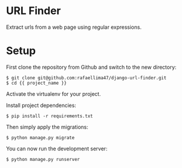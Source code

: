 # URL Finder
Extract urls from a web page using regular expressions.

# Setup
First clone the repository from Github and switch to the new directory:

    $ git clone git@github.com:rafaellima47/django-url-finder.git
    $ cd {{ project_name }}
    
Activate the virtualenv for your project.
    
Install project dependencies:

    $ pip install -r requirements.txt
    
    
Then simply apply the migrations:

    $ python manage.py migrate
    

You can now run the development server:

    $ python manage.py runserver
